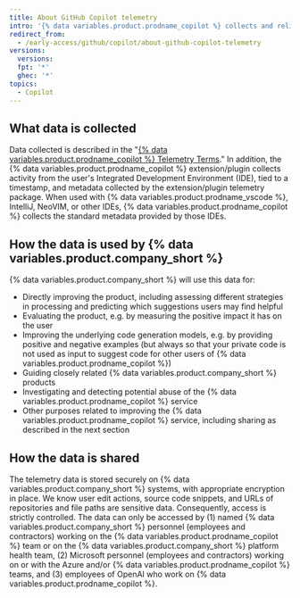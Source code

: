 ```yaml
---
title: About GitHub Copilot telemetry
intro: '{% data variables.product.prodname_copilot %} collects and relies on additional telemetry data beyond what other {% data variables.product.company_short %} products and services collect.'
redirect_from:
  - /early-access/github/copilot/about-github-copilot-telemetry
versions:
  versions:
  fpt: '*'
  ghec: '*'
topics: 
  - Copilot
---
```


## What data is collected

Data collected is described in the "[{% data variables.product.prodname_copilot %} Telemetry Terms](/site-policy/github-terms/github-copilot-telemetry-terms)." In addition, the {% data variables.product.prodname_copilot %} extension/plugin collects activity from the user's Integrated Development Environment (IDE), tied to a timestamp, and metadata collected by the extension/plugin telemetry package. When used with {% data variables.product.prodname_vscode %}, IntelliJ, NeoVIM, or other IDEs, {% data variables.product.prodname_copilot %} collects the standard metadata provided by those IDEs. 

## How the data is used by {% data variables.product.company_short %}

{% data variables.product.company_short %} will use this data for:

- Directly improving the product, including assessing different strategies in processing and predicting which suggestions users may find helpful
- Evaluating the product, e.g. by measuring the positive impact it has on the user
- Improving the underlying code generation models, e.g. by providing positive and negative examples (but always so that your private code is not used as input to suggest code for other users of {% data variables.product.prodname_copilot %})
- Guiding closely related {% data variables.product.company_short %} products
- Investigating and detecting potential abuse of the {% data variables.product.prodname_copilot %} service
- Other purposes related to improving the {% data variables.product.prodname_copilot %} service, including sharing as described in the next section

## How the data is shared

The telemetry data is stored securely on {% data variables.product.company_short %} systems, with appropriate encryption in place. We know user edit actions,  source code snippets, and URLs of repositories and file paths  are sensitive data. Consequently, access is strictly controlled. The data can only be accessed by (1) named {% data variables.product.company_short %} personnel (employees and contractors) working on the {% data variables.product.prodname_copilot %} team or on the {% data variables.product.company_short %} platform health team, (2) Microsoft personnel (employees and contractors) working on or with the Azure and/or {% data variables.product.prodname_copilot %} teams, and (3) employees of OpenAI who work on {% data variables.product.prodname_copilot %}.

